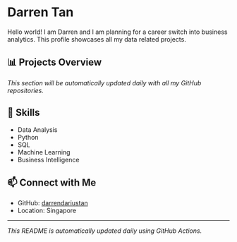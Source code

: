 # Darren Tan

Hello world! I am Darren and I am planning for a career switch into business analytics. This profile showcases all my data related projects.

## 📊 Projects Overview

*This section will be automatically updated daily with all my GitHub repositories.*

<!-- PROJECTS_LIST:START -->
<!-- PROJECTS_LIST:END -->

## 🔧 Skills

- Data Analysis
- Python
- SQL
- Machine Learning
- Business Intelligence

## 📫 Connect with Me

- GitHub: [darrendariustan](https://github.com/darrendariustan)
- Location: Singapore

---
*This README is automatically updated daily using GitHub Actions.*
